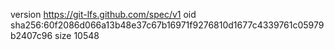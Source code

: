 version https://git-lfs.github.com/spec/v1
oid sha256:60f2086d066a13b48e37c67b16971f9276810d1677c4339761c05979b2407c96
size 10548
